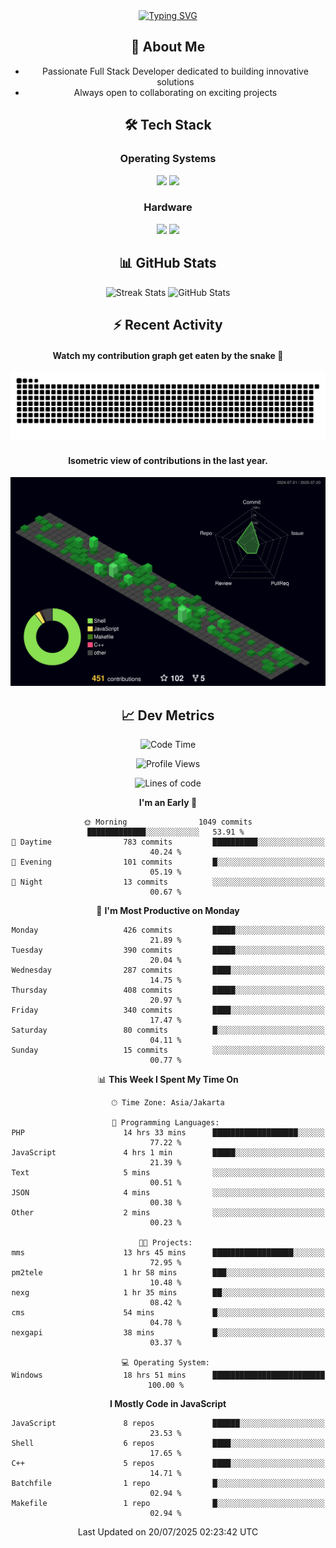 <div align="center" style="max-width: 900px; margin: auto;">
<a href="https://github.com/thunderkex">
  <img src="https://readme-typing-svg.herokuapp.com?font=Fira+Code&pause=1000&center=true&vCenter=true&width=435&lines=Ha+ha!+I+am+here!;Told+you+a+storm+was+coming!" alt="Typing SVG" />
</a>

## 👋 About Me
- Passionate Full Stack Developer dedicated to building innovative solutions
- Always open to collaborating on exciting projects

## 🛠️ Tech Stack
### Operating Systems
<a href="#"><img src="https://img.shields.io/badge/Linux-FCC624?style=flat&logo=linux&logoColor=black"></a>
<a href="#"><img src="https://img.shields.io/badge/Windows-0078D6?style=flat&logo=windows&logoColor=white"></a>

### Hardware
<a href="#"><img src="https://img.shields.io/badge/Raspberry%20Pi-C51A4A?style=flat&logo=raspberrypi&logoColor=white"></a>
<a href="#"><img src="https://img.shields.io/badge/Arduino-00979D?style=flat&logo=Arduino&logoColor=white"></a>

## 📊 GitHub Stats
<div align="center">
  <img src="https://streak-stats.demolab.com?user=thunderkex&theme=tokyonight-duo&border_radius=20" alt="Streak Stats" />
  <img src="https://github-readme-stats.vercel.app/api?username=thunderkex&show_icons=true&theme=tokyonight&border_radius=20" alt="GitHub Stats" />
</div>

## ⚡ Recent Activity
<h4>Watch my contribution graph get eaten by the snake 🐍</h4>
<img width="600em" alt="thunderkex's Github commit snake" src="https://raw.githubusercontent.com/thunderkex/thunderkex/output/grid-snake-ov.svg" />

<h4>Isometric view of contributions in the last year.</h4>
<a href="./profile-3d-contrib/profile-night-green.svg">
	<img width="600em" src="./profile-3d-contrib/profile-night-green.svg">
</a>

## 📈 Dev Metrics
<!--START_SECTION:waka-->
![Code Time](http://img.shields.io/badge/Code%20Time-1%2C419%20hrs%2014%20mins-blue)

![Profile Views](http://img.shields.io/badge/Profile%20Views-1-blue)

![Lines of code](https://img.shields.io/badge/From%20Hello%20World%20I%27ve%20Written-3.5%20million%20lines%20of%20code-blue)

**I'm an Early 🐤** 

```text
🌞 Morning                1049 commits        █████████████░░░░░░░░░░░░   53.91 % 
🌆 Daytime                783 commits         ██████████░░░░░░░░░░░░░░░   40.24 % 
🌃 Evening                101 commits         █░░░░░░░░░░░░░░░░░░░░░░░░   05.19 % 
🌙 Night                  13 commits          ░░░░░░░░░░░░░░░░░░░░░░░░░   00.67 % 
```
📅 **I'm Most Productive on Monday** 

```text
Monday                   426 commits         █████░░░░░░░░░░░░░░░░░░░░   21.89 % 
Tuesday                  390 commits         █████░░░░░░░░░░░░░░░░░░░░   20.04 % 
Wednesday                287 commits         ████░░░░░░░░░░░░░░░░░░░░░   14.75 % 
Thursday                 408 commits         █████░░░░░░░░░░░░░░░░░░░░   20.97 % 
Friday                   340 commits         ████░░░░░░░░░░░░░░░░░░░░░   17.47 % 
Saturday                 80 commits          █░░░░░░░░░░░░░░░░░░░░░░░░   04.11 % 
Sunday                   15 commits          ░░░░░░░░░░░░░░░░░░░░░░░░░   00.77 % 
```


📊 **This Week I Spent My Time On** 

```text
🕑︎ Time Zone: Asia/Jakarta

💬 Programming Languages: 
PHP                      14 hrs 33 mins      ███████████████████░░░░░░   77.22 % 
JavaScript               4 hrs 1 min         █████░░░░░░░░░░░░░░░░░░░░   21.39 % 
Text                     5 mins              ░░░░░░░░░░░░░░░░░░░░░░░░░   00.51 % 
JSON                     4 mins              ░░░░░░░░░░░░░░░░░░░░░░░░░   00.38 % 
Other                    2 mins              ░░░░░░░░░░░░░░░░░░░░░░░░░   00.23 % 

🐱‍💻 Projects: 
mms                      13 hrs 45 mins      ██████████████████░░░░░░░   72.95 % 
pm2tele                  1 hr 58 mins        ███░░░░░░░░░░░░░░░░░░░░░░   10.48 % 
nexg                     1 hr 35 mins        ██░░░░░░░░░░░░░░░░░░░░░░░   08.42 % 
cms                      54 mins             █░░░░░░░░░░░░░░░░░░░░░░░░   04.78 % 
nexgapi                  38 mins             █░░░░░░░░░░░░░░░░░░░░░░░░   03.37 % 

💻 Operating System: 
Windows                  18 hrs 51 mins      █████████████████████████   100.00 % 
```

**I Mostly Code in JavaScript** 

```text
JavaScript               8 repos             ██████░░░░░░░░░░░░░░░░░░░   23.53 % 
Shell                    6 repos             ████░░░░░░░░░░░░░░░░░░░░░   17.65 % 
C++                      5 repos             ████░░░░░░░░░░░░░░░░░░░░░   14.71 % 
Batchfile                1 repo              █░░░░░░░░░░░░░░░░░░░░░░░░   02.94 % 
Makefile                 1 repo              █░░░░░░░░░░░░░░░░░░░░░░░░   02.94 % 
```




 Last Updated on 20/07/2025 02:23:42 UTC
<!--END_SECTION:waka-->
</div>

